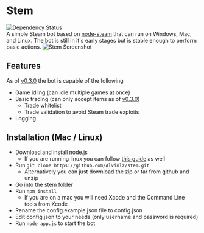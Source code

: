 Stem 
====
[![Dependency Status](https://david-dm.org/Alvinlz/stem.png)](https://david-dm.org/Alvinlz/stem)   
A simple Steam bot based on [node-steam](https://github.com/seishun/node-steam) that can run on Windows, Mac, and Linux. The bot is still in it's early stages but is stable enough to perform basic actions.
![Stem Screenshot](https://photos-3.dropbox.com/t/0/AACunSjq-iixeELywziCBy-gpq-lJx7HckZhXiUsmdnj5w/12/7985699/png/2048x1536/3/1374004800/0/2/Screenshot%202013-07-16%2014.56.03.png/WS3Na_NIDcM-6412v0OCEVRVpg6a1m_x9PNZqxO0cyc)
## Features
As of [v0.3.0](https://github.com/Alvinlz/stem/releases/tag/v0.3.0) the bot is capable of the following
- Game idling (can idle multiple games at once)
- Basic trading (can only accept items as of [v0.3.0](https://github.com/Alvinlz/stem/releases/tag/v0.3.0))
  - Trade whitelist
  - Trade validation to avoid Steam trade exploits
- Logging

## Installation (Mac / Linux)
- Download and install [node.js](http://nodejs.org/)
  - If you are running linux you can follow [this guide](https://github.com/joyent/node/wiki/Installing-Node.js-via-package-manager) as well
- Run `git clone https://github.com/Alvinlz/stem.git`
  - Alternatively you can just download the zip or tar from github and unzip
- Go into the stem folder
- Run `npm install`
  - If you are on a mac you will need Xcode and the Command Line tools from Xcode 
- Rename the config.example.json file to config.json
- Edit config.json to your needs (only username and password is required)
- Run `node app.js` to start the bot
